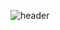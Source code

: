 ![header](https://capsule-render.vercel.app/api?type=waving&color=0:f867ff,100:9001ff&height=111&text=Soyun)
